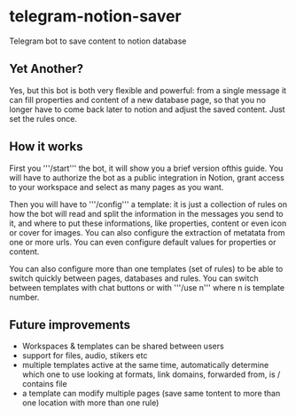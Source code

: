 # telegram-notion-saver
Telegram bot to save content to notion database

## Yet Another?

Yes, but this bot is both very flexible and powerful: from a single message it can fill
properties and content of a new database page, so that you no longer have to come back 
later to notion and adjust the saved content. Just set the rules once.

## How it works

First you '''/start''' the bot, it will show you a brief version ofthis guide. 
You will have to authorize the bot as a public integration in Notion, grant access to your workspace and select as many pages as you want.

Then you will have to '''/config''' a template: it is just a collection of rules on how the bot will read and split the information in the messages you send to it,
and where to put these informations, like properties, content or even icon or cover for images. You can also configure the extraction of metatata from one or more urls.
You can even configure default values for properties or content.

You can also configure more than one templates (set of rules) to be able to switch quickly between pages, databases and rules.
You can switch between templates with chat buttons or with '''/use n''' where n is template number.

## Future improvements

- Workspaces & templates can be shared between users
- support for files, audio, stikers etc
- multiple templates active at the same time, automatically determine which one to use looking at formats, link domains, forwarded from, is / contains file
- a template can modify multiple pages (save same tontent to more than one location with more than one rule)